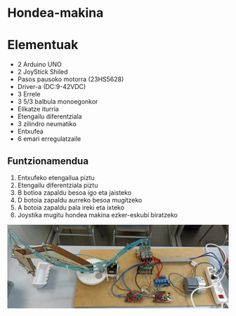 # Hondea-makina
# Elementuak

- 2 Arduino UNO
- 2 JoyStick Shiled 
- Pasos pausoko motorra (23HS5628)
- Driver-a (DC:9-42VDC)
- 3 Errele
- 3 5/3 balbula monoegonkor
- Elikatze iturria
- Etengailu diferentziala
- 3 zilindro neumatiko
- Entxufea
- 6 emari erregulatzaile

## Funtzionamendua

1. Entxufeko etengailua piztu
2. Etengailu diferentziala piztu
3. B botioa zapaldu besoa igo eta jaisteko
4. D botoia zapaldu aurreko besoa mugitzeko
5. A botoia zapaldu pala ireki eta ixteko
6. Joystika mugitu hondea makina ezker-eskubi biratzeko

![csv sample](https://github.com/Benatesnal/Hondea-makina/blob/main/images/1644822991225.jpg)
